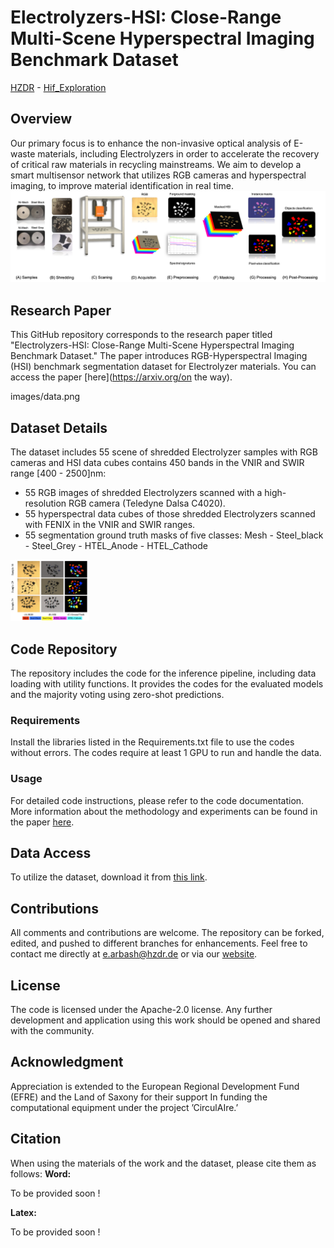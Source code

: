 # Electrolyzers-HSI: Close-Range Multi-Scene  Hyperspectral Imaging Benchmark Dataset
[HZDR](https://hzdr.de) - [Hif_Exploration](https://www.iexplo.space/)
## Overview

Our primary focus is to enhance the non-invasive optical analysis of E-waste materials, including Electrolyzers in order to accelerate the recovery of critical raw materials in recycling mainstreams. We aim to develop a smart multisensor network that utilizes RGB cameras and hyperspectral imaging, to improve material identification in real time.
![http://url/to/img.png](https://github.com/Elias-Arbash/Electrolyzers-HSI/blob/main/images/acquisition3.png)

## Research Paper

This GitHub repository corresponds to the research paper titled "Electrolyzers-HSI: Close-Range Multi-Scene  Hyperspectral Imaging Benchmark Dataset." The paper introduces RGB-Hyperspectral Imaging (HSI) benchmark segmentation dataset for Electrolyzer materials. You can access the paper [here](https://arxiv.org/on the way).

images/data.png

## Dataset Details

The dataset includes 55 scene of shredded Electrolyzer samples with RGB cameras and HSI data cubes contains 450 bands in the VNIR and SWIR range [400 - 2500]nm:
- 55 RGB images of shredded Electrolyzers scanned with a high-resolution RGB camera (Teledyne Dalsa C4020).
- 55 hyperspectral data cubes of those shredded Electrolyzers scanned with FENIX in the VNIR and SWIR ranges.
- 55 segmentation ground truth masks of five classes: Mesh - Steel_black - Steel_Grey - HTEL_Anode - HTEL_Cathode

<img src="https://github.com/Elias-Arbash/Electrolyzers-HSI/blob/main/images/data.png" width="25%">


## Code Repository

The repository includes the code for the inference pipeline, including data loading with utility functions. It provides the codes for the evaluated models and the majority voting using zero-shot predictions.

### Requirements

Install the libraries listed in the Requirements.txt file to use the codes without errors. The codes require at least 1 GPU to run and handle the data.

### Usage

For detailed code instructions, please refer to the code documentation. More information about the methodology and experiments can be found in the paper [here](https://).

## Data Access

To utilize the dataset, download it from [this link](https://rodare.hzdr.de/record/3668).

## Contributions

All comments and contributions are welcome. The repository can be forked, edited, and pushed to different branches for enhancements. Feel free to contact me directly at e.arbash@hzdr.de or via our [website](https://www.iexplo.space/).

## License

The code is licensed under the Apache-2.0 license. Any further development and application using this work should be opened and shared with the community.

## Acknowledgment 
Appreciation is extended to the European Regional Development Fund (EFRE) and the Land of Saxony for their support
In funding the computational equipment under the project ’CirculAIre.’

## Citation

When using the materials of the work and the dataset, please cite them as follows:
**Word:**

To be provided soon !

**Latex:**

To be provided soon !
